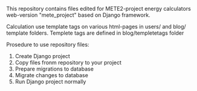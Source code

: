 This repository contains files edited for METE2-project energy calculators web-version "mete_project" based on Django framework.

Calculation use template tags on various html-pages in users/ and blog/ template folders.
Templete tags are defined in blog/templetetags folder

Prosedure to use repository files:
1) Create Django project
2) Copy files fronm repository to your project
3) Prepare migrations to database
4) Migrate changes to database
5) Run Django project normally
   
